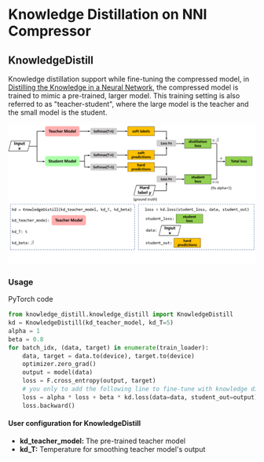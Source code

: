 Knowledge Distillation on NNI Compressor
===

## KnowledgeDistill

Knowledge distillation support while fine-tuning the compressed model, in [Distilling the Knowledge in a Neural Network](https://arxiv.org/abs/1503.02531),  the compressed model is trained to mimic a pre-trained, larger model.  This training setting is also referred to as "teacher-student",  where the large model is the teacher and the small model is the student.

![](../../../docs/img/distill.png)

### Usage

PyTorch code

```python
from knowledge_distill.knowledge_distill import KnowledgeDistill
kd = KnowledgeDistill(kd_teacher_model, kd_T=5)
alpha = 1
beta = 0.8
for batch_idx, (data, target) in enumerate(train_loader):
    data, target = data.to(device), target.to(device)
    optimizer.zero_grad()
    output = model(data)
    loss = F.cross_entropy(output, target)
    # you only to add the following line to fine-tune with knowledge distillation
    loss = alpha * loss + beta * kd.loss(data=data, student_out=output)
    loss.backward()
```

#### User configuration for KnowledgeDistill
* **kd_teacher_model:** The pre-trained teacher model 
* **kd_T:** Temperature for smoothing teacher model's output
